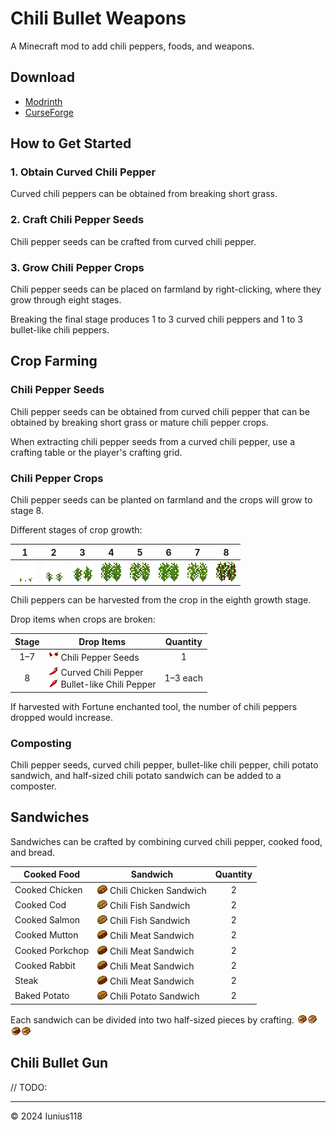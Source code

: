 # Chili Bullet Weapons

A Minecraft mod to add chili peppers, foods, and weapons.

## Download

- [Modrinth](#)
- [CurseForge](#)

## How to Get Started

### 1. Obtain Curved Chili Pepper

Curved chili peppers can be obtained from breaking short grass.

### 2. Craft Chili Pepper Seeds

Chili pepper seeds can be crafted from curved chili pepper.

### 3. Grow Chili Pepper Crops

Chili pepper seeds can be placed on farmland by right-clicking, where they grow through eight stages.

Breaking the final stage produces 1 to 3 curved chili peppers and 1 to 3 bullet-like chili peppers.

## Crop Farming

### Chili Pepper Seeds

Chili pepper seeds can be obtained from curved chili pepper that can be obtained by breaking short grass or mature chili pepper crops.

When extracting chili pepper seeds from a curved chili pepper, use a crafting table or the player's crafting grid.

### Chili Pepper Crops

Chili pepper seeds can be planted on farmland and the crops will grow to stage 8.

Different stages of crop growth:

|1|2|3|4|5|6|7|8|
|:-:|:-:|:-:|:-:|:-:|:-:|:-:|:-:|
|![1st stage](docs/media/block/chili_pepper_stage0_x32.png)|![2nd stage](docs/media/block/chili_pepper_stage1_x32.png)|![3rd stage](docs/media/block/chili_pepper_stage2_x32.png)|![4th stage](docs/media/block/chili_pepper_stage3_x32.png)|![5th stage](docs/media/block/chili_pepper_stage4_x32.png)|![6th stage](docs/media/block/chili_pepper_stage5_x32.png)|![7th stage](docs/media/block/chili_pepper_stage6_x32.png)|![8th stage](docs/media/block/chili_pepper_stage7_x32.png)|

Chili peppers can be harvested from the crop in the eighth growth stage.

Drop items when crops are broken:

|Stage|Drop Items|Quantity|
|:-:|---|:-:|
|1–7|![ ](docs/media/item/chili_seeds.png) Chili Pepper Seeds|1|
|8|![ ](docs/media/item/curved_chili.png) Curved Chili Pepper <br />![ ](docs/media/item/bullet_chili.png) Bullet-like Chili Pepper|1–3 each|

If harvested with Fortune enchanted tool, the number of chili peppers dropped would increase.

### Composting

Chili pepper seeds, curved chili pepper, bullet-like chili pepper, chili potato sandwich, and half-sized chili potato sandwich can be added to a composter.

## Sandwiches

Sandwiches can be crafted by combining curved chili pepper, cooked food, and bread.

|Cooked Food|Sandwich|Quantity|
|---|---|:-:|
|Cooked Chicken|![ ](docs/media/item/chili_chicken_sandwich.png) Chili Chicken Sandwich|2|
|Cooked Cod|![ ](docs/media/item/chili_fish_sandwich.png) Chili Fish Sandwich|2|
|Cooked Salmon|![ ](docs/media/item/chili_fish_sandwich.png) Chili Fish Sandwich|2|
|Cooked Mutton|![ ](docs/media/item/chili_meat_sandwich.png) Chili Meat Sandwich|2|
|Cooked Porkchop|![ ](docs/media/item/chili_meat_sandwich.png) Chili Meat Sandwich|2|
|Cooked Rabbit|![ ](docs/media/item/chili_meat_sandwich.png) Chili Meat Sandwich|2|
|Steak|![ ](docs/media/item/chili_meat_sandwich.png) Chili Meat Sandwich|2|
|Baked Potato|![ ](docs/media/item/chili_potato_sandwich.png) Chili Potato Sandwich|2|

Each sandwich can be divided into two half-sized pieces by crafting. ![ ](docs/media/item/half_chili_chicken_sandwich.png)![ ](docs/media/item/half_chili_fish_sandwich.png)![ ](docs/media/item/half_chili_meat_sandwich.png)![ ](docs/media/item/half_chili_potato_sandwich.png)


## Chili Bullet Gun

// TODO:

---
© 2024 Iunius118
